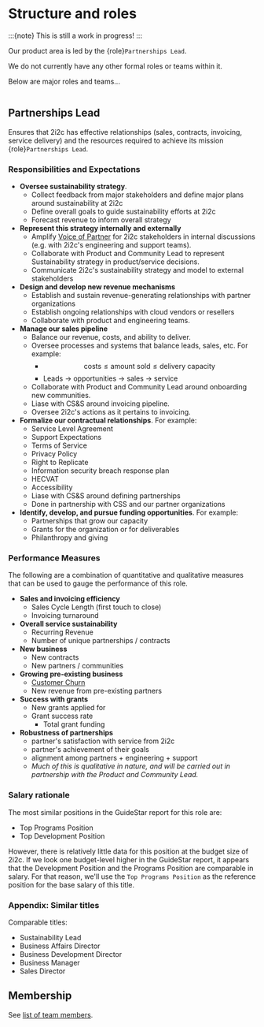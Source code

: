 # Structure and roles

:::{note}
This is still a work in progress!
:::

Our product area is led by the {role}`Partnerships Lead`.

We do not currently have any other formal roles or teams within it.

Below are major roles and teams...

```{role} Partnerships Lead
```

## Partnerships Lead

Ensures that 2i2c has effective relationships (sales, contracts, invoicing, service delivery) and the resources required to achieve its mission {role}`Partnerships Lead`.

### Responsibilities and Expectations

- **Oversee sustainability strategy**.
  - Collect feedback from major stakeholders and define major plans around sustainability at 2i2c
  - Define overall goals to guide sustainability efforts at 2i2c
  - Forecast revenue to inform overall strategy
- **Represent this strategy internally and externally**
  - Amplify [Voice of Partner](https://www.zs.com/insights/high-techs-new-challenge-hearing-voices-of-channel-partners) for 2i2c stakeholders in internal discussions (e.g. with 2i2c's engineering and support teams).
  - Collaborate with Product and Community Lead to represent Sustainability strategy in product/service decisions.
  - Communicate 2i2c's sustainability strategy and model to external stakeholders
- **Design and develop new revenue mechanisms**
  - Establish and sustain revenue-generating relationships with partner organizations
  - Establish ongoing relationships with cloud vendors or resellers
  - Collaborate with product and engineering teams.
- **Manage our sales pipeline**
  - Balance our revenue, costs, and ability to deliver.
  - Oversee processes and systems that balance leads, sales, etc. For example:
    - $$
      \mbox{costs} \leq \mbox{amount sold}  \leq \mbox{delivery capacity}
      $$
    - Leads $\rightarrow$ opportunities $\rightarrow$ sales $\rightarrow$ service
  - Collaborate with Product and Community Lead around onboarding new communities.
  - Liase with CS&S around invoicing pipeline.
  - Oversee 2i2c's actions as it pertains to invoicing.
- **Formalize our contractual relationships**. For example:
  - Service Level Agreement
  - Support Expectations
  - Terms of Service
  - Privacy Policy
  - Right to Replicate
  - Information security breach response plan
  - HECVAT
  - Accessibility
  - Liase with CS&S around defining partnerships
  - Done in partnership with CSS and our partner organizations
- **Identify, develop, and pursue funding opportunities**. For example:
  - Partnerships that grow our capacity
  - Grants for the organization or for deliverables
  - Philanthropy and giving

### Performance Measures

The following are a combination of quantitative and qualitative measures that can be used to gauge the performance of this role.

- **Sales and invoicing efficiency**
  - Sales Cycle Length (first touch to close)
  - Invoicing turnaround
- **Overall service sustainability**
  - Recurring Revenue
  - Number of unique partnerships / contracts
- **New business**
  - New contracts
  - New partners / communities
- **Growing pre-existing business**
  - [Customer Churn](https://www.salesforce.com/resources/articles/how-calculate-customer-churn-and-revenue-churn/)
  - New revenue from pre-existing partners
- **Success with grants**
  - New grants applied for
  - Grant success rate
    - Total grant funding
- **Robustness of partnerships**
  - partner's satisfaction with service from 2i2c
  - partner's achievement of their goals
  - alignment among partners + engineering + support
  - _Much of this is qualitative in nature, and will be carried out in partnership with the Product and Community Lead._

### Salary rationale

The most similar positions in the GuideStar report for this role are:

- Top Programs Position
- Top Development Position

However, there is relatively little data for this position at the budget size of 2i2c.
If we look one budget-level higher in the GuideStar report, it appears that the Development Position and the Programs Position are comparable in salary.
For that reason, we'll use the `Top Programs Position` as the reference position for the base salary of this title.

### Appendix: Similar titles

Comparable titles:

- Sustainability Lead
- Business Affairs Director
- Business Development Director
- Business Manager
- Sales Director

## Membership

See [list of team members](../reference/team.md).
